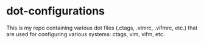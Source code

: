 # dot-configurations

This is my repo containing various dot files (.ctags, .vimrc, .vifmrc, etc.) that are used for configuring various systems: ctags, vim, vifm, etc.
